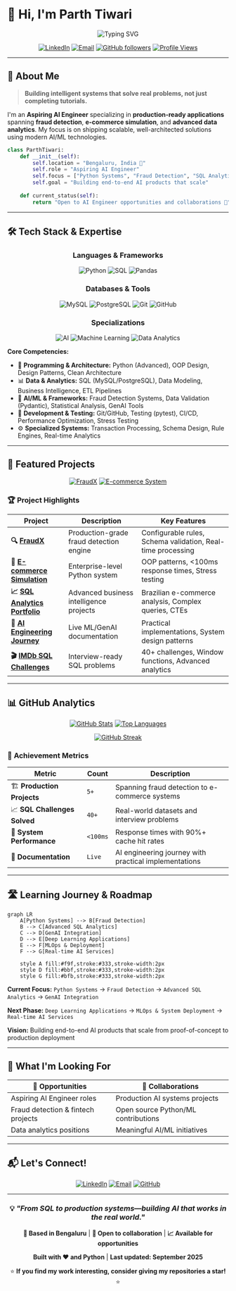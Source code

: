 # 👋 Hi, I'm **Parth Tiwari**

<div align="center">

![Typing SVG](https://readme-typing-svg.herokuapp.com?font=Fira+Code&weight=500&size=28&duration=3000&pause=1000&color=2F81F7&center=true&vCenter=true&width=500&lines=Aspiring+AI+Engineer;Building+Production+Systems;Fraud+Detection+Expert)

[![LinkedIn](https://img.shields.io/badge/LinkedIn-%230077B5.svg?logo=linkedin&logoColor=white)](https://www.linkedin.com/in/parth-tiwar1)
[![Email](https://img.shields.io/badge/Email-D14836?logo=gmail&logoColor=white)](mailto:parthti2003@gmail.com)
[![GitHub followers](https://img.shields.io/github/followers/parthtiwari-dev?logo=github&style=flat-square&color=2F81F7)](https://github.com/parthtiwari-dev)
[![Profile Views](https://komarev.com/ghpvc/?username=parthtiwari-dev&color=2F81F7&style=flat-square)](https://github.com/parthtiwari-dev)

</div>

---

## 🚀 **About Me**

> **Building intelligent systems that solve real problems, not just completing tutorials.**

I'm an **Aspiring AI Engineer** specializing in **production-ready applications** spanning **fraud detection**, **e-commerce simulation**, and **advanced data analytics**. My focus is on shipping scalable, well-architected solutions using modern AI/ML technologies.

```python
class ParthTiwari:
    def __init__(self):
        self.location = "Bengaluru, India 📍"
        self.role = "Aspiring AI Engineer"
        self.focus = ["Python Systems", "Fraud Detection", "SQL Analytics", "GenAI"]
        self.goal = "Building end-to-end AI products that scale"
        
    def current_status(self):
        return "Open to AI Engineer opportunities and collaborations 🤝"
```

---

## 🛠️ **Tech Stack & Expertise**

<div align="center">

### **Languages & Frameworks**
![Python](https://img.shields.io/badge/Python-3776AB?style=for-the-badge&logo=python&logoColor=white)
![SQL](https://img.shields.io/badge/SQL-4479A1?style=for-the-badge&logo=mysql&logoColor=white)
![Pandas](https://img.shields.io/badge/Pandas-150458?style=for-the-badge&logo=pandas&logoColor=white)

### **Databases & Tools**
![MySQL](https://img.shields.io/badge/MySQL-4479A1?style=for-the-badge&logo=mysql&logoColor=white)
![PostgreSQL](https://img.shields.io/badge/PostgreSQL-336791?style=for-the-badge&logo=postgresql&logoColor=white)
![Git](https://img.shields.io/badge/Git-F05032?style=for-the-badge&logo=git&logoColor=white)
![GitHub](https://img.shields.io/badge/GitHub-181717?style=for-the-badge&logo=github&logoColor=white)

### **Specializations**
![AI](https://img.shields.io/badge/AI_Engineering-FF6B6B?style=for-the-badge&logo=openai&logoColor=white)
![Machine Learning](https://img.shields.io/badge/Machine_Learning-4ECDC4?style=for-the-badge&logo=scikit-learn&logoColor=white)
![Data Analytics](https://img.shields.io/badge/Data_Analytics-45B7D1?style=for-the-badge&logo=tableau&logoColor=white)

</div>

**Core Competencies:**
- 🎯 **Programming & Architecture:** Python (Advanced), OOP Design, Design Patterns, Clean Architecture
- 📊 **Data & Analytics:** SQL (MySQL/PostgreSQL), Data Modeling, Business Intelligence, ETL Pipelines
- 🤖 **AI/ML & Frameworks:** Fraud Detection Systems, Data Validation (Pydantic), Statistical Analysis, GenAI Tools
- 🔧 **Development & Testing:** Git/GitHub, Testing (pytest), CI/CD, Performance Optimization, Stress Testing
- ⚙️ **Specialized Systems:** Transaction Processing, Schema Design, Rule Engines, Real-time Analytics

---

## 🚀 **Featured Projects**

<div align="center">

[![FraudX](https://github-readme-stats.vercel.app/api/pin/?username=parthtiwari-dev&repo=fraudx&theme=react&border_color=2F81F7&border_radius=10)](https://github.com/parthtiwari-dev/fraudx)
[![E-commerce System](https://github-readme-stats.vercel.app/api/pin/?username=parthtiwari-dev&repo=E-commerce-Simulation-System&theme=react&border_color=2F81F7&border_radius=10)](https://github.com/parthtiwari-dev/E-commerce-Simulation-System)

</div>

### 🏆 **Project Highlights**

| Project | Description | Key Features |
|---------|-------------|-------------|
| **🔍 [FraudX](https://github.com/parthtiwari-dev/fraudx)** | Production-grade fraud detection engine | Configurable rules, Schema validation, Real-time processing |
| **🛒 [E-commerce Simulation](https://github.com/parthtiwari-dev/E-commerce-Simulation-System)** | Enterprise-level Python system | OOP patterns, <100ms response times, Stress testing |
| **📈 [SQL Analytics Portfolio](https://github.com/parthtiwari-dev/sql-olist-analytics-foundation)** | Advanced business intelligence projects | Brazilian e-commerce analysis, Complex queries, CTEs |
| **🤖 [AI Engineering Journey](https://github.com/parthtiwari-dev/AI-Engineer-Journey)** | Live ML/GenAI documentation | Practical implementations, System design patterns |
| **🎬 [IMDb SQL Challenges](https://github.com/parthtiwari-dev/IMDb-SQL-Practice-Project)** | Interview-ready SQL problems | 40+ challenges, Window functions, Advanced analytics |

---

## 📊 **GitHub Analytics**

<div align="center">

[![GitHub Stats](https://github-readme-stats.vercel.app/api?username=parthtiwari-dev&show_icons=true&theme=react&border_color=2F81F7&border_radius=10)](https://github.com/parthtiwari-dev)
[![Top Languages](https://github-readme-stats.vercel.app/api/top-langs/?username=parthtiwari-dev&layout=compact&theme=react&border_color=2F81F7&border_radius=10)](https://github.com/parthtiwari-dev)

[![GitHub Streak](https://streak-stats.demolab.com?user=parthtiwari-dev&theme=react&border_radius=10&border=2F81F7)](https://git.io/streak-stats)

</div>

### 🏅 **Achievement Metrics**

| Metric | Count | Description |
|--------|-------|-----------|
| 🏗️ **Production Projects** | `5+` | Spanning fraud detection to e-commerce systems |
| 📈 **SQL Challenges Solved** | `40+` | Real-world datasets and interview problems |
| 🔧 **System Performance** | `<100ms` | Response times with 90%+ cache hit rates |
| 📝 **Documentation** | `Live` | AI engineering journey with practical implementations |

---

## 🛣️ **Learning Journey & Roadmap**

```mermaid
graph LR
    A[Python Systems] --> B[Fraud Detection]
    B --> C[Advanced SQL Analytics]
    C --> D[GenAI Integration]
    D --> E[Deep Learning Applications]
    E --> F[MLOps & Deployment]
    F --> G[Real-time AI Services]
    
    style A fill:#f9f,stroke:#333,stroke-width:2px
    style D fill:#bbf,stroke:#333,stroke-width:2px
    style G fill:#bfb,stroke:#333,stroke-width:2px
```

**Current Focus:** `Python Systems` → `Fraud Detection` → `Advanced SQL Analytics` → `GenAI Integration`

**Next Phase:** `Deep Learning Applications` → `MLOps & System Deployment` → `Real-time AI Services`

**Vision:** Building end-to-end AI products that scale from proof-of-concept to production deployment

---

## 🎯 **What I'm Looking For**

<div align="center">

| 🚀 **Opportunities** | 🤝 **Collaborations** |
|----------------------|------------------------|
| Aspiring AI Engineer roles | Production AI systems projects |
| Fraud detection & fintech projects | Open source Python/ML contributions |
| Data analytics positions | Meaningful AI/ML initiatives |

</div>

---

## 📬 **Let's Connect!**

<div align="center">

[![LinkedIn](https://img.shields.io/badge/-Connect_on_LinkedIn-0077B5?style=for-the-badge&logo=linkedin&logoColor=white)](https://www.linkedin.com/in/parth-tiwar1)
[![Email](https://img.shields.io/badge/-Email_Me-D14836?style=for-the-badge&logo=gmail&logoColor=white)](mailto:parthti2003@gmail.com)
[![GitHub](https://img.shields.io/badge/-Follow_on_GitHub-181717?style=for-the-badge&logo=github&logoColor=white)](https://github.com/parthtiwari-dev)

</div>

---

<div align="center">

### 💡 *"From SQL to production systems—building AI that works in the real world."*

**📍 Based in Bengaluru** | **🤝 Open to collaboration** | **📈 Available for opportunities**

**Built with ❤️ and Python** | **Last updated: September 2025**

⭐ **If you find my work interesting, consider giving my repositories a star!** ⭐

</div>
